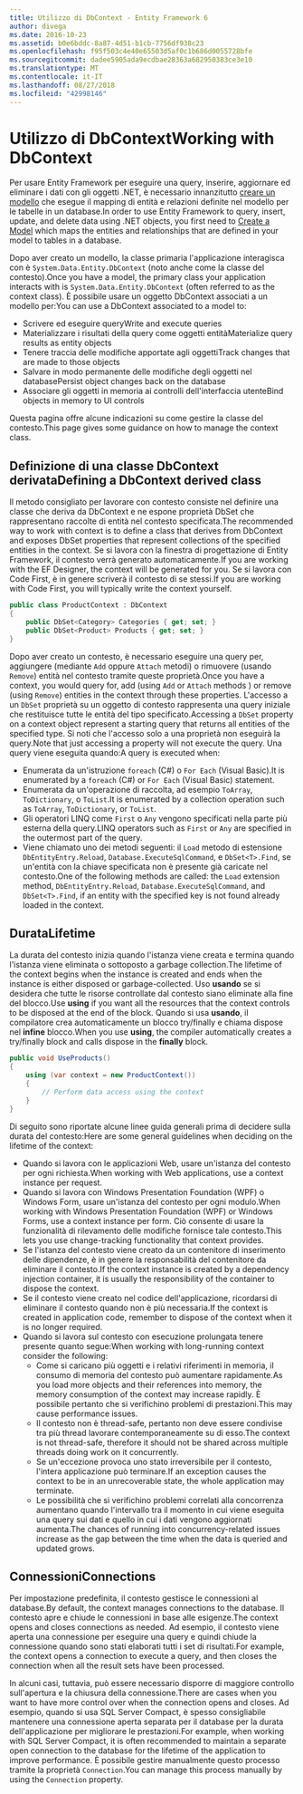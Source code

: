 ```yaml
---
title: Utilizzo di DbContext - Entity Framework 6
author: divega
ms.date: 2016-10-23
ms.assetid: b0e6bddc-8a87-4d51-b1cb-7756df938c23
ms.openlocfilehash: f95f503c4e40e65503d5af0c1b686d0055728bfe
ms.sourcegitcommit: dadee5905ada9ecdbae28363a682950383ce3e10
ms.translationtype: MT
ms.contentlocale: it-IT
ms.lasthandoff: 08/27/2018
ms.locfileid: "42998146"
---
```

# <a name="working-with-dbcontext"></a><span data-ttu-id="62882-102">Utilizzo di DbContext</span><span class="sxs-lookup"><span data-stu-id="62882-102">Working with DbContext</span></span>

<span data-ttu-id="62882-103">Per usare Entity Framework per eseguire una query, inserire, aggiornare ed eliminare i dati con gli oggetti .NET, è necessario innanzitutto [creare un modello](~/ef6/modeling/index.md) che esegue il mapping di entità e relazioni definite nel modello per le tabelle in un database.</span><span class="sxs-lookup"><span data-stu-id="62882-103">In order to use Entity Framework to query, insert, update, and delete data using .NET objects, you first need to [Create a Model](~/ef6/modeling/index.md) which maps the entities and relationships that are defined in your model to tables in a database.</span></span>

<span data-ttu-id="62882-104">Dopo aver creato un modello, la classe primaria l'applicazione interagisca con è `System.Data.Entity.DbContext` (noto anche come la classe del contesto).</span><span class="sxs-lookup"><span data-stu-id="62882-104">Once you have a model, the primary class your application interacts with is `System.Data.Entity.DbContext` (often referred to as the context class).</span></span> <span data-ttu-id="62882-105">È possibile usare un oggetto DbContext associati a un modello per:</span><span class="sxs-lookup"><span data-stu-id="62882-105">You can use a DbContext associated to a model to:</span></span>
- <span data-ttu-id="62882-106">Scrivere ed eseguire query</span><span class="sxs-lookup"><span data-stu-id="62882-106">Write and execute queries</span></span>   
- <span data-ttu-id="62882-107">Materializzare i risultati della query come oggetti entità</span><span class="sxs-lookup"><span data-stu-id="62882-107">Materialize query results as entity objects</span></span>
- <span data-ttu-id="62882-108">Tenere traccia delle modifiche apportate agli oggetti</span><span class="sxs-lookup"><span data-stu-id="62882-108">Track changes that are made to those objects</span></span>
- <span data-ttu-id="62882-109">Salvare in modo permanente delle modifiche degli oggetti nel database</span><span class="sxs-lookup"><span data-stu-id="62882-109">Persist object changes back on the database</span></span>
- <span data-ttu-id="62882-110">Associare gli oggetti in memoria ai controlli dell'interfaccia utente</span><span class="sxs-lookup"><span data-stu-id="62882-110">Bind objects in memory to UI controls</span></span>

<span data-ttu-id="62882-111">Questa pagina offre alcune indicazioni su come gestire la classe del contesto.</span><span class="sxs-lookup"><span data-stu-id="62882-111">This page gives some guidance on how to manage the context class.</span></span>  

## <a name="defining-a-dbcontext-derived-class"></a><span data-ttu-id="62882-112">Definizione di una classe DbContext derivata</span><span class="sxs-lookup"><span data-stu-id="62882-112">Defining a DbContext derived class</span></span>  

<span data-ttu-id="62882-113">Il metodo consigliato per lavorare con contesto consiste nel definire una classe che deriva da DbContext e ne espone proprietà DbSet che rappresentano raccolte di entità nel contesto specificata.</span><span class="sxs-lookup"><span data-stu-id="62882-113">The recommended way to work with context is to define a class that derives from DbContext and exposes DbSet properties that represent collections of the specified entities in the context.</span></span> <span data-ttu-id="62882-114">Se si lavora con la finestra di progettazione di Entity Framework, il contesto verrà generato automaticamente.</span><span class="sxs-lookup"><span data-stu-id="62882-114">If you are working with the EF Designer, the context will be generated for you.</span></span> <span data-ttu-id="62882-115">Se si lavora con Code First, è in genere scriverà il contesto di se stessi.</span><span class="sxs-lookup"><span data-stu-id="62882-115">If you are working with Code First, you will typically write the context yourself.</span></span>  

``` csharp
public class ProductContext : DbContext
{
    public DbSet<Category> Categories { get; set; }
    public DbSet<Product> Products { get; set; }
}
```  

<span data-ttu-id="62882-116">Dopo aver creato un contesto, è necessario eseguire una query per, aggiungere (mediante `Add` oppure `Attach` metodi) o rimuovere (usando `Remove`) entità nel contesto tramite queste proprietà.</span><span class="sxs-lookup"><span data-stu-id="62882-116">Once you have a context, you would query for, add (using `Add` or `Attach` methods ) or remove (using `Remove`) entities in the context through these properties.</span></span> <span data-ttu-id="62882-117">L'accesso a un `DbSet` proprietà su un oggetto di contesto rappresenta una query iniziale che restituisce tutte le entità del tipo specificato.</span><span class="sxs-lookup"><span data-stu-id="62882-117">Accessing a `DbSet` property on a context object represent a starting query that returns all entities of the specified type.</span></span> <span data-ttu-id="62882-118">Si noti che l'accesso solo a una proprietà non eseguirà la query.</span><span class="sxs-lookup"><span data-stu-id="62882-118">Note that just accessing a property will not execute the query.</span></span> <span data-ttu-id="62882-119">Una query viene eseguita quando:</span><span class="sxs-lookup"><span data-stu-id="62882-119">A query is executed when:</span></span>  

- <span data-ttu-id="62882-120">Enumerata da un'istruzione `foreach` (C#) o `For Each` (Visual Basic).</span><span class="sxs-lookup"><span data-stu-id="62882-120">It is enumerated by a `foreach` (C#) or `For Each` (Visual Basic) statement.</span></span>  
- <span data-ttu-id="62882-121">Enumerata da un'operazione di raccolta, ad esempio `ToArray`, `ToDictionary`, o `ToList`.</span><span class="sxs-lookup"><span data-stu-id="62882-121">It is enumerated by a collection operation such as `ToArray`, `ToDictionary`, or `ToList`.</span></span>  
- <span data-ttu-id="62882-122">Gli operatori LINQ come `First` o `Any` vengono specificati nella parte più esterna della query.</span><span class="sxs-lookup"><span data-stu-id="62882-122">LINQ operators such as `First` or `Any` are specified in the outermost part of the query.</span></span>  
- <span data-ttu-id="62882-123">Viene chiamato uno dei metodi seguenti: il `Load` metodo di estensione `DbEntityEntry.Reload`, `Database.ExecuteSqlCommand`, e `DbSet<T>.Find`, se un'entità con la chiave specificata non è presente già caricate nel contesto.</span><span class="sxs-lookup"><span data-stu-id="62882-123">One of the following methods are called: the `Load` extension method, `DbEntityEntry.Reload`,  `Database.ExecuteSqlCommand`, and `DbSet<T>.Find`, if an entity with the specified key is not found already loaded in the context.</span></span>  

## <a name="lifetime"></a><span data-ttu-id="62882-124">Durata</span><span class="sxs-lookup"><span data-stu-id="62882-124">Lifetime</span></span>  

<span data-ttu-id="62882-125">La durata del contesto inizia quando l'istanza viene creata e termina quando l'istanza viene eliminata o sottoposto a garbage collection.</span><span class="sxs-lookup"><span data-stu-id="62882-125">The lifetime of the context begins when the instance is created and ends when the instance is either disposed or garbage-collected.</span></span> <span data-ttu-id="62882-126">Uso **usando** se si desidera che tutte le risorse controllate dal contesto siano eliminate alla fine del blocco.</span><span class="sxs-lookup"><span data-stu-id="62882-126">Use **using** if you want all the resources that the context controls to be disposed at the end of the block.</span></span> <span data-ttu-id="62882-127">Quando si usa **usando**, il compilatore crea automaticamente un blocco try/finally e chiama dispose nel **infine** blocco.</span><span class="sxs-lookup"><span data-stu-id="62882-127">When you use **using**, the compiler automatically creates a try/finally block and calls dispose in the **finally** block.</span></span>  

``` csharp
public void UseProducts()
{
    using (var context = new ProductContext())
    {     
        // Perform data access using the context
    }
}
```  

<span data-ttu-id="62882-128">Di seguito sono riportate alcune linee guida generali prima di decidere sulla durata del contesto:</span><span class="sxs-lookup"><span data-stu-id="62882-128">Here are some general guidelines when deciding on the lifetime of the context:</span></span>  

- <span data-ttu-id="62882-129">Quando si lavora con le applicazioni Web, usare un'istanza del contesto per ogni richiesta.</span><span class="sxs-lookup"><span data-stu-id="62882-129">When working with Web applications, use a context instance per request.</span></span>  
- <span data-ttu-id="62882-130">Quando si lavora con Windows Presentation Foundation (WPF) o Windows Form, usare un'istanza del contesto per ogni modulo.</span><span class="sxs-lookup"><span data-stu-id="62882-130">When working with Windows Presentation Foundation (WPF) or Windows Forms, use a context instance per form.</span></span> <span data-ttu-id="62882-131">Ciò consente di usare la funzionalità di rilevamento delle modifiche fornisce tale contesto.</span><span class="sxs-lookup"><span data-stu-id="62882-131">This lets you use change-tracking functionality that context provides.</span></span>  
- <span data-ttu-id="62882-132">Se l'istanza del contesto viene creato da un contenitore di inserimento delle dipendenze, è in genere la responsabilità del contenitore da eliminare il contesto.</span><span class="sxs-lookup"><span data-stu-id="62882-132">If the context instance is created by a dependency injection container, it is usually the responsibility of the container to dispose the context.</span></span>
- <span data-ttu-id="62882-133">Se il contesto viene creato nel codice dell'applicazione, ricordarsi di eliminare il contesto quando non è più necessaria.</span><span class="sxs-lookup"><span data-stu-id="62882-133">If the context is created in application code, remember to dispose of the context when it is no longer required.</span></span>  
- <span data-ttu-id="62882-134">Quando si lavora sul contesto con esecuzione prolungata tenere presente quanto segue:</span><span class="sxs-lookup"><span data-stu-id="62882-134">When working with long-running context consider the following:</span></span>  
    - <span data-ttu-id="62882-135">Come si caricano più oggetti e i relativi riferimenti in memoria, il consumo di memoria del contesto può aumentare rapidamente.</span><span class="sxs-lookup"><span data-stu-id="62882-135">As you load more objects and their references into memory, the memory consumption of the context may increase rapidly.</span></span> <span data-ttu-id="62882-136">È possibile pertanto che si verifichino problemi di prestazioni.</span><span class="sxs-lookup"><span data-stu-id="62882-136">This may cause performance issues.</span></span>  
    - <span data-ttu-id="62882-137">Il contesto non è thread-safe, pertanto non deve essere condivise tra più thread lavorare contemporaneamente su di esso.</span><span class="sxs-lookup"><span data-stu-id="62882-137">The context is not thread-safe, therefore it should not be shared across multiple threads doing work on it concurrently.</span></span>
    - <span data-ttu-id="62882-138">Se un'eccezione provoca uno stato irreversibile per il contesto, l'intera applicazione può terminare.</span><span class="sxs-lookup"><span data-stu-id="62882-138">If an exception causes the context to be in an unrecoverable state, the whole application may terminate.</span></span>  
    - <span data-ttu-id="62882-139">Le possibilità che si verifichino problemi correlati alla concorrenza aumentano quando l'intervallo tra il momento in cui viene eseguita una query sui dati e quello in cui i dati vengono aggiornati aumenta.</span><span class="sxs-lookup"><span data-stu-id="62882-139">The chances of running into concurrency-related issues increase as the gap between the time when the data is queried and updated grows.</span></span>  

## <a name="connections"></a><span data-ttu-id="62882-140">Connessioni</span><span class="sxs-lookup"><span data-stu-id="62882-140">Connections</span></span>  

<span data-ttu-id="62882-141">Per impostazione predefinita, il contesto gestisce le connessioni al database.</span><span class="sxs-lookup"><span data-stu-id="62882-141">By default, the context manages connections to the database.</span></span> <span data-ttu-id="62882-142">Il contesto apre e chiude le connessioni in base alle esigenze.</span><span class="sxs-lookup"><span data-stu-id="62882-142">The context opens and closes connections as needed.</span></span> <span data-ttu-id="62882-143">Ad esempio, il contesto viene aperta una connessione per eseguire una query e quindi chiude la connessione quando sono stati elaborati tutti i set di risultati.</span><span class="sxs-lookup"><span data-stu-id="62882-143">For example, the context opens a connection to execute a query, and then closes the connection when all the result sets have been processed.</span></span>  

<span data-ttu-id="62882-144">In alcuni casi, tuttavia, può essere necessario disporre di maggiore controllo sull'apertura e la chiusura della connessione.</span><span class="sxs-lookup"><span data-stu-id="62882-144">There are cases when you want to have more control over when the connection opens and closes.</span></span> <span data-ttu-id="62882-145">Ad esempio, quando si usa SQL Server Compact, è spesso consigliabile mantenere una connessione aperta separata per il database per la durata dell'applicazione per migliorare le prestazioni.</span><span class="sxs-lookup"><span data-stu-id="62882-145">For example, when working with SQL Server Compact, it is often recommended to maintain a separate open connection to the database for the lifetime of the application to improve performance.</span></span> <span data-ttu-id="62882-146">È possibile gestire manualmente questo processo tramite la proprietà `Connection`.</span><span class="sxs-lookup"><span data-stu-id="62882-146">You can manage this process manually by using the `Connection` property.</span></span>  
